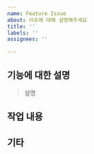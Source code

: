 ```yaml
---
name: Feature Issue
about: 이슈에 대해 설명해주세요
title: ''
labels: ''
assignees: ''

---
```


## 기능에 대한 설명

> 설명


## 작업 내용


## 기타
